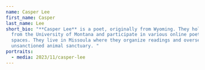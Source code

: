 ```yaml
---
name: Casper Lee
first_name: Casper
last_name: Lee
short_bio: "**Casper Lee** is a poet, originally from Wyoming. They hold an MFA
  from the University of Montana and participate in various online poetry
  spaces. They live in Missoula where they organize readings and oversee an
  unsanctioned animal sanctuary. "
portraits:
  - media: 2023/11/casper-lee
---
```


